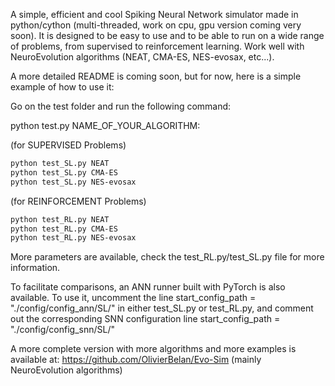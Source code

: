 A simple, efficient and cool Spiking Neural Network simulator made in python/cython (multi-threaded, work on cpu, gpu version coming very soon). It is designed to be easy to use and to be able to run on a wide range of problems, from supervised to reinforcement learning. Work well with NeuroEvolution algorithms (NEAT, CMA-ES, NES-evosax, etc...).

A more detailed README is coming soon, but for now, here is a simple example of how to use it:

Go on the test folder and run the following command:

python test.py NAME_OF_YOUR_ALGORITHM:

(for SUPERVISED Problems)
```bash
python test_SL.py NEAT 
python test_SL.py CMA-ES 
python test_SL.py NES-evosax
```

(for REINFORCEMENT Problems)
```bash
python test_RL.py NEAT 
python test_RL.py CMA-ES
python test_RL.py NES-evosax
```

More parameters are available, check the test_RL.py/test_SL.py file for more information.

To facilitate comparisons, an ANN runner built with PyTorch is also available. To use it, uncomment the line start_config_path = "./config/config_ann/SL/" in either test_SL.py or test_RL.py, and comment out the corresponding SNN configuration line start_config_path = "./config/config_snn/SL/"
    
A more complete version with more algorithms and more examples is available at: https://github.com/OlivierBelan/Evo-Sim (mainly NeuroEvolution algorithms)
